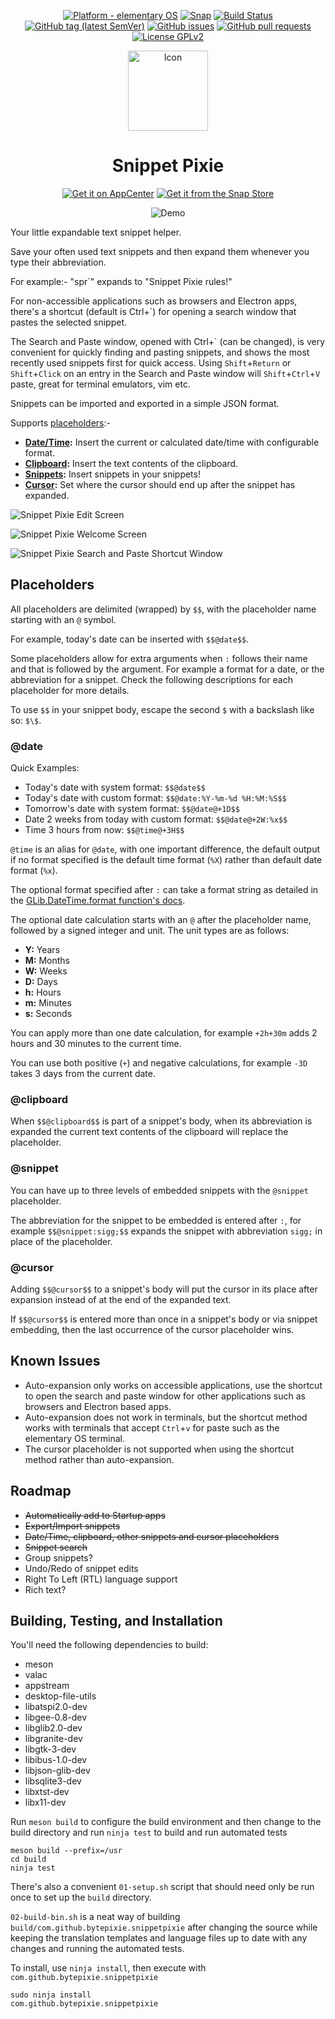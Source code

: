 <p align="center">
    <a href="https://appcenter.elementary.io/com.github.bytepixie.snippetpixie"><img src="https://img.shields.io/badge/platform-elementary-64BAFF.svg?logo=elementary&style=flat&logoColor=white"alt="Platform - elementary OS"></a> <a href="https://snapcraft.io/snippetpixie"><img alt="Snap" src="https://snapcraft.io/snippetpixie/badge.svg" /></a> <a href="https://travis-ci.com/bytepixie/snippetpixie"><img src="https://travis-ci.com/bytepixie/snippetpixie.svg?branch=master" alt="Build Status"></a> <a href="https://github.com/bytepixie/snippetpixie/releases"><img src="https://img.shields.io/github/tag/bytepixie/snippetpixie.svg" alt="GitHub tag (latest SemVer)"></a> <a href="https://github.com/bytepixie/snippetpixie/issues"><img src="https://img.shields.io/github/issues/bytepixie/snippetpixie.svg" alt="GitHub issues"></a> <a href="https://github.com/bytepixie/snippetpixie/pulls"><img src="https://img.shields.io/github/issues-pr/bytepixie/snippetpixie.svg" alt="GitHub pull requests"></a> <a href="https://github.com/bytepixie/snippetpixie/blob/develop/LICENSE"><img src="https://img.shields.io/github/license/bytepixie/snippetpixie.svg" alt="License GPLv2"></a>
</p>

<p align="center">
    <img src="data/icons/128/com.github.bytepixie.snippetpixie.svg" alt="Icon" width="128" height="128" />
</p>
<h1 align="center">Snippet Pixie</h1>
<p align="center">
    <a href="https://appcenter.elementary.io/com.github.bytepixie.snippetpixie"><img src="https://appcenter.elementary.io/badge.svg?new" alt="Get it on AppCenter" /></a>
    <a href="https://snapcraft.io/snippetpixie"><img alt="Get it from the Snap Store" src="https://snapcraft.io/static/images/badges/en/snap-store-black.svg" /></a>
</p>
<p align="center">
    <img src="data/snippetpixiedemo.gif" alt="Demo" />
</p>

Your little expandable text snippet helper.

Save your often used text snippets and then expand them whenever you type their abbreviation.

For example:- "spr\`" expands to "Snippet Pixie rules!"

For non-accessible applications such as browsers and Electron apps, there's a shortcut (default is Ctrl+\`) for opening a search window that pastes the selected snippet.

The Search and Paste window, opened with Ctrl+\` (can be changed), is very convenient for quickly finding and pasting snippets, and shows the most recently used snippets first for quick access. Using `Shift`+`Return` or `Shift`+`Click` on an entry in the Search and Paste window will `Shift`+`Ctrl`+`V` paste, great for terminal emulators, vim etc.

Snippets can be imported and exported in a simple JSON format.

Supports [placeholders](#placeholders):-

* **[Date/Time](#date):** Insert the current or calculated date/time with configurable format.
* **[Clipboard](#clipboard):** Insert the text contents of the clipboard.
* **[Snippets](#snippet):** Insert snippets in your snippets!
* **[Cursor](#cursor):** Set where the cursor should end up after the snippet has expanded.

![Snippet Pixie Edit Screen](data/screenshot.png?raw=true)

![Snippet Pixie Welcome Screen](data/screenshot-2.png?raw=true)

![Snippet Pixie Search and Paste Shortcut Window](data/screenshot-3.png?raw=true)

## Placeholders

All placeholders are delimited (wrapped) by `$$`, with the placeholder name starting with an `@` symbol.

For example, today's date can be inserted with `$$@date$$`.

Some placeholders allow for extra arguments when `:` follows their name and that is followed by the argument. For example a format for a date, or the abbreviation for a snippet. Check the following descriptions for each placeholder for more details.

To use `$$` in your snippet body, escape the second `$` with a backslash like so: `$\$`.

### @date

Quick Examples:

* Today's date with system format: `$$@date$$`
* Today's date with custom format: `$$@date:%Y-%m-%d %H:%M:%S$$`
* Tomorrow's date with system format: `$$@date@+1D$$`
* Date 2 weeks from today with custom format: `$$@date@+2W:%x$$`
* Time 3 hours from now: `$$@time@+3H$$`

`@time` is an alias for `@date`, with one important difference, the default output if no format specified is the default time format (`%X`) rather than default date format (`%x`).

The optional format specified after `:` can take a format string as detailed in the [GLib.DateTime.format function's docs](https://valadoc.org/glib-2.0/GLib.DateTime.format.html).

The optional date calculation starts with an `@` after the placeholder name, followed by a signed integer and unit. The unit types are as follows:

* **Y:** Years
* **M:** Months
* **W:** Weeks
* **D:** Days
* **h:** Hours
* **m:** Minutes
* **s:** Seconds

You can apply more than one date calculation, for example `+2h+30m` adds 2 hours and 30 minutes to the current time.

You can use both positive (`+`) and negative calculations, for example `-3D` takes 3 days from the current date.

### @clipboard

When `$$@clipboard$$` is part of a snippet's body, when its abbreviation is expanded the current text contents of the clipboard will replace the placeholder.

### @snippet

You can have up to three levels of embedded snippets with the `@snippet` placeholder.

The abbreviation for the snippet to be embedded is entered after `:`, for example `$$@snippet:sigg;$$` expands the snippet with abbreviation `sigg;` in place of the placeholder.

### @cursor

Adding `$$@cursor$$` to a snippet's body will put the cursor in its place after expansion instead of at the end of the expanded text.

If `$$@cursor$$` is entered more than once in a snippet's body or via snippet embedding, then the last occurrence of the cursor placeholder wins.

## Known Issues

* Auto-expansion only works on accessible applications, use the shortcut to open the search and paste window for other applications such as browsers and Electron based apps.
* Auto-expansion does not work in terminals, but the shortcut method works with terminals that accept `Ctrl`+`v` for paste such as the elementary OS terminal.
* The cursor placeholder is not supported when using the shortcut method rather than auto-expansion.

## Roadmap

* ~~Automatically add to Startup apps~~
* ~~Export/Import snippets~~
* ~~Date/Time, clipboard, other snippets and cursor placeholders~~
* ~~Snippet search~~
* Group snippets?
* Undo/Redo of snippet edits
* Right To Left (RTL) language support
* Rich text?

## Building, Testing, and Installation

You'll need the following dependencies to build:
* meson
* valac
* appstream
* desktop-file-utils
* libatspi2.0-dev
* libgee-0.8-dev
* libglib2.0-dev
* libgranite-dev
* libgtk-3-dev
* libibus-1.0-dev
* libjson-glib-dev
* libsqlite3-dev
* libxtst-dev
* libx11-dev

Run `meson build` to configure the build environment and then change to the build directory and run `ninja test` to build and run automated tests

    meson build --prefix=/usr 
    cd build
    ninja test

There's also a convenient `01-setup.sh` script that should need only be run once to set up the `build` directory.

`02-build-bin.sh` is a neat way of building `build/com.github.bytepixie.snippetpixie` after changing the source while keeping the translation templates and language files up to date with any changes and running the automated tests.

To install, use `ninja install`, then execute with `com.github.bytepixie.snippetpixie`

    sudo ninja install
    com.github.bytepixie.snippetpixie
